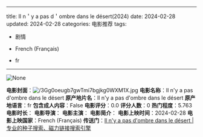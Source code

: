 
---
title: Il n＇y a pas d＇ombre dans le désert(2024)
date: 2024-02-28
updated: 2024-02-28
categories: 电影推荐
tags:

- 剧情

- French (Français)
- fr
---

<img src="https://image.tmdb.org/t/p/originalNone" alt="None" title="None">

**电影封面**：<img src="https://image.tmdb.org/t/p/w200/3Gg0oeugb7gwTmi7bgjkg0WXM1X.jpg" alt="/3Gg0oeugb7gwTmi7bgjkg0WXM1X.jpg" title="/3Gg0oeugb7gwTmi7bgjkg0WXM1X.jpg">
**电影名称**：Il n'y a pas d'ombre dans le désert
**原产地片名**：Il n'y a pas d'ombre dans le désert
**原产地语言**：fr
**包含成人内容**：False
**电影评分**：0.0
**评分人数**：0
**热门程度**：5.763
**电影时长**：
**电影导演**：
**电影主演**：
**电影简介**：
**电影上映时间**：2024-02-28
**电影上映国家**：French (Français)
**传送门**：[Il n'y a pas d'ombre dans le désert |专业的种子搜索、磁力链接搜索引擎](https://movie.amd794.com:2083/?search=Il%20n%27y%20a%20pas%20d%27ombre%20dans%20le%20d%C3%A9sert&ordering=&mode=match_phrase&page_size=10&page=1)

